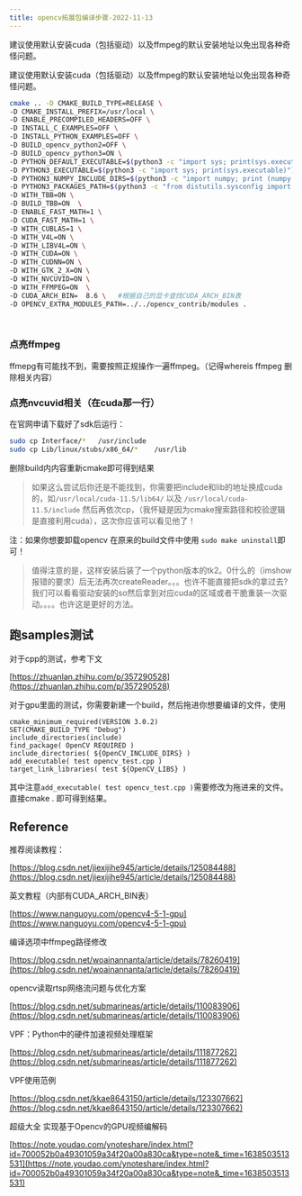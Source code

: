 ```yaml
---
title: opencv拓展包编译步骤-2022-11-13
---
```


建议使用默认安装cuda（包括驱动）以及ffmpeg的默认安装地址以免出现各种奇怪问题。

建议使用默认安装cuda（包括驱动）以及ffmpeg的默认安装地址以免出现各种奇怪问题。

```Bash
cmake .. -D CMAKE_BUILD_TYPE=RELEASE \
-D CMAKE_INSTALL_PREFIX=/usr/local \
-D ENABLE_PRECOMPILED_HEADERS=OFF \
-D INSTALL_C_EXAMPLES=OFF \
-D INSTALL_PYTHON_EXAMPLES=OFF \
-D BUILD_opencv_python2=OFF \
-D BUILD_opencv_python3=ON \
-D PYTHON_DEFAULT_EXECUTABLE=$(python3 -c "import sys; print(sys.executable)")   \
-D PYTHON3_EXECUTABLE=$(python3 -c "import sys; print(sys.executable)")   \
-D PYTHON3_NUMPY_INCLUDE_DIRS=$(python3 -c "import numpy; print (numpy.get_include())") \
-D PYTHON3_PACKAGES_PATH=$(python3 -c "from distutils.sysconfig import get_python_lib; print(get_python_lib())") \
-D WITH_TBB=ON \
-D BUILD_TBB=ON  \
-D ENABLE_FAST_MATH=1 \
-D CUDA_FAST_MATH=1 \
-D WITH_CUBLAS=1 \
-D WITH_V4L=ON \
-D WITH_LIBV4L=ON \
-D WITH_CUDA=ON \
-D WITH_CUDNN=ON \
-D WITH_GTK_2_X=ON \
-D WITH_NVCUVID=ON \
-D WITH_FFMPEG=ON  \
-D CUDA_ARCH_BIN=  8.6 \   #根据自己的显卡查找CUDA_ARCH_BIN表
-D OPENCV_EXTRA_MODULES_PATH=../../opencv_contrib/modules .




```

### 点亮ffmpeg

ffmepg有可能找不到，需要按照正规操作一遍ffmpeg。（记得whereis ffmpeg 删除相关内容）

### 点亮nvcuvid相关（在cuda那一行）

在官网申请下载好了sdk后运行：

```Bash
sudo cp Interface/*   /usr/include
sudo cp Lib/linux/stubs/x86_64/*    /usr/lib

```

删除build内内容重新cmake即可得到结果

> 如果这么尝试后你还是不能找到，你需要把include和lib的地址换成cuda的，如`/usr/local/cuda-11.5/lib64/` 以及 `/usr/local/cuda-11.5/include`
然后再依次cp，（我怀疑是因为cmake搜索路径和校验逻辑是直接利用cuda），这次你应该可以看见他了！

注：如果你想要卸载opencv 在原来的build文件中使用 `sudo make uninstall`即可！

> 值得注意的是，这样安装后装了一个python版本的tk2。0什么的（imshow报错的要求）后无法再次createReader。。。也许不能直接把sdk的拿过去?我们可以看看驱动安装的so然后拿到对应cuda的区域或者干脆重装一次驱动。。。。也许这是更好的方法。

## 跑samples测试

对于cpp的测试，参考下文

[https://zhuanlan.zhihu.com/p/357290528](https://zhuanlan.zhihu.com/p/357290528)

对于gpu里面的测试，你需要新建一个build，然后拖进你想要编译的文件，使用

```text
cmake_minimum_required(VERSION 3.0.2)
SET(CMAKE_BUILD_TYPE "Debug")
include_directories(include)
find_package( OpenCV REQUIRED )
include_directories( ${OpenCV_INCLUDE_DIRS} )
add_executable( test opencv_test.cpp )
target_link_libraries( test ${OpenCV_LIBS} )
```

其中注意`add_executable( test opencv_test.cpp )`需要修改为拖进来的文件。直接cmake . 即可得到结果。

## Reference

推荐阅读教程：

[https://blog.csdn.net/jiexijihe945/article/details/125084488](https://blog.csdn.net/jiexijihe945/article/details/125084488)

英文教程（内部有CUDA_ARCH_BIN表）

[https://www.nanguoyu.com/opencv4-5-1-gpu](https://www.nanguoyu.com/opencv4-5-1-gpu)

编译选项中ffmpeg路径修改

[https://blog.csdn.net/woainannanta/article/details/78260419](https://blog.csdn.net/woainannanta/article/details/78260419)

opencv读取rtsp网络流问题与优化方案

[https://blog.csdn.net/submarineas/article/details/110083906](https://blog.csdn.net/submarineas/article/details/110083906)

VPF：Python中的硬件加速视频处理框架

[https://blog.csdn.net/submarineas/article/details/111877262](https://blog.csdn.net/submarineas/article/details/111877262)

VPF使用范例

[https://blog.csdn.net/kkae8643150/article/details/123307662](https://blog.csdn.net/kkae8643150/article/details/123307662)

超级大全 实现基于Opencv的GPU视频编解码

[https://note.youdao.com/ynoteshare/index.html?id=700052b0a49301059a34f20a00a830ca&type=note&_time=1638503513531](https://note.youdao.com/ynoteshare/index.html?id=700052b0a49301059a34f20a00a830ca&type=note&_time=1638503513531)
